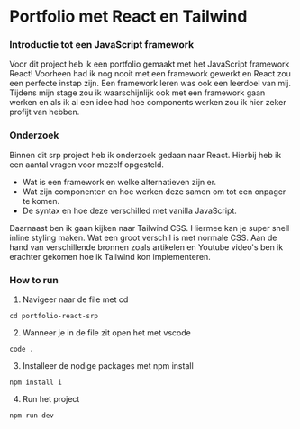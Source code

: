 # Portfolio met React en Tailwind

### Introductie tot een JavaScript framework
Voor dit project heb ik een portfolio gemaakt met het JavaScript framework React! Voorheen had ik nog nooit met een framework gewerkt en React zou een perfecte instap zijn. Een framework leren was ook een leerdoel van mij. Tijdens mijn stage zou ik waarschijnlijk ook met een framework gaan werken en als ik al een idee had hoe components werken zou ik hier zeker profijt van hebben.

### Onderzoek
Binnen dit srp project heb ik onderzoek gedaan naar React. Hierbij heb ik een aantal vragen voor mezelf opgesteld. 
- Wat is een framework en welke alternatieven zijn er. 
- Wat zijn componenten en hoe werken deze samen om tot een onpager te komen.
- De syntax en hoe deze verschilled met vanilla JavaScript. 

Daarnaast ben ik gaan kijken naar Tailwind CSS. Hiermee kan je super snell inline styling maken. Wat een groot verschil is met normale CSS. 
Aan de hand van verschillende bronnen zoals artikelen en Youtube video's ben ik erachter gekomen hoe ik Tailwind kon implementeren.


### How to run

1. Navigeer naar de file met cd

```
cd portfolio-react-srp
```

2. Wanneer je in de file zit open het met vscode

```
code .
```

3. Installeer de nodige packages met npm install

```
npm install i
```

4. Run het project

```
npm run dev
```

